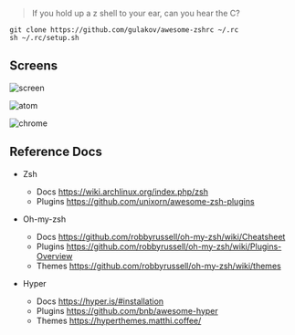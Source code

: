 > If you hold up a z shell to your ear, can you hear the C? 

```
git clone https://github.com/gulakov/awesome-zshrc ~/.rc
sh ~/.rc/setup.sh
```

## Screens

![screen](https://github.com/gulakov/awesome-zsh/blob/master/docs/screen-zsh.png)

![atom](https://github.com/gulakov/awesome-zsh/blob/master/docs/screen-atom.png)

![chrome](https://github.com/gulakov/awesome-zsh/blob/master/docs/screen-chrome.png)

## Reference Docs

- Zsh
  - Docs https://wiki.archlinux.org/index.php/zsh
  - Plugins https://github.com/unixorn/awesome-zsh-plugins

- Oh-my-zsh
  - Docs https://github.com/robbyrussell/oh-my-zsh/wiki/Cheatsheet
  - Plugins https://github.com/robbyrussell/oh-my-zsh/wiki/Plugins-Overview
  - Themes https://github.com/robbyrussell/oh-my-zsh/wiki/themes

- Hyper
  - Docs https://hyper.is/#installation
  - Plugins https://github.com/bnb/awesome-hyper
  - Themes https://hyperthemes.matthi.coffee/
